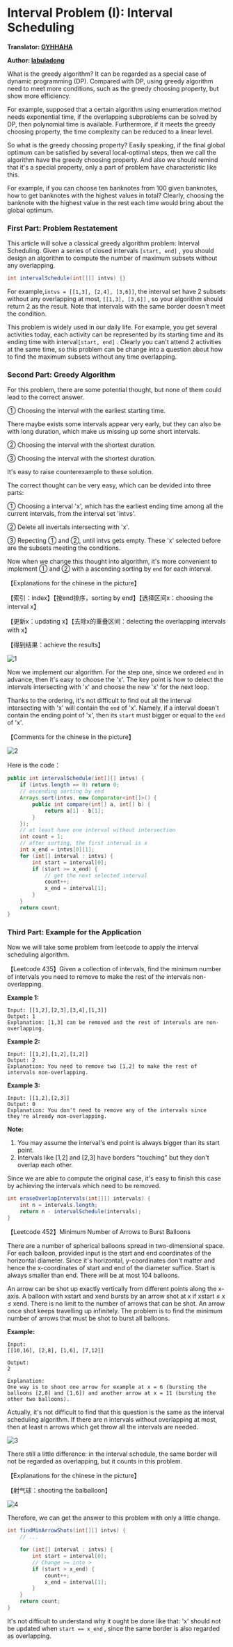 # Interval Problem (I): Interval Scheduling

**Translator: [GYHHAHA](https://github.com/GYHHAHA)**

**Author: [labuladong](https://github.com/labuladong)**

What is the greedy algorithm? It can be regarded as a special case of dynamic programming (DP). Compared with DP, using greedy algorithm need to meet more conditions, such as the greedy choosing property, but show more efficiency.

For example, supposed that a certain algorithm using enumeration method needs exponential time, if the overlapping subproblems can be solved by DP, then polynomial time is available. Furthermore, if it meets the greedy choosing property, the time complexity can be reduced to a linear level.

So what is the greedy choosing property? Easily speaking, if the final global optimum can be satisfied by several local-optimal steps, then we call the algorithm have the greedy choosing property. And also we should remind that it's a special property, only a part of problem have characteristic like this.

For example, if you can choose ten banknotes from 100 given banknotes, how to get banknotes with the highest values in total? Clearly, choosing the banknote with the highest value in the rest each time would bring about the global optimum.

### First Part: Problem Restatement

This article will solve a classical greedy algorithm problem: Interval Scheduling. Given a series of closed intervals `[start, end]` , you should design an algorithm to compute the number of maximum subsets without any overlapping.

```java
int intervalSchedule(int[][] intvs) {}
```

For example,`intvs = [[1,3], [2,4], [3,6]]`, the interval set have 2 subsets without any overlapping at most, `[[1,3], [3,6]]` , so your algorithm should return 2 as the result. Note that intervals with the same border doesn't meet the condition.

This problem is widely used in our daily life. For example, you get several activities today, each activity can be represented by its starting time and its ending time with interval`[start, end]` . Clearly you can't attend 2 activities at the same time, so this problem can be change into a question about how to find the maximum subsets without any time overlapping.

### Second Part: Greedy Algorithm

For this problem, there are some potential thought, but none of them could lead to the correct answer.

① Choosing the interval with the earliest starting time.

There maybe exists some intervals appear very early, but they can also be with long duration, which make us missing up some short intervals.

② Choosing the interval with the shortest duration.

③ Choosing the interval with the shortest duration.

It's easy to raise counterexample to these solution.

The correct thought can be very easy, which can be devided into three parts:

① Choosing a interval 'x', which has the earliest ending time among all the current intervals, from the interval set 'intvs'.

② Delete all invertals intersecting with 'x'.

③ Repecting ① and ②, until intvs gets empty. These 'x' selected before are the subsets meeting the conditions.

Now when we change this thought into algorithm, it's more convenient to implement ① and ② with a ascending sorting by  `end` for each interval.

【Explanations for the chinese in the picture】

【索引：index】【按end排序，sorting by end】【选择区间x：choosing the interval x】

【更新x：updating x】【去除x的重叠区间：delecting the overlapping intervals with x】

【得到结果：achieve the results】



![1](../Pictures/interval/1.gif)

Now we implement our algorithm. For the step one, since we ordered `end` in advance, then it's easy to choose the 'x'. The key point is how to delect the intervals intersecting with 'x' and choose the new 'x' for the next loop.

Thanks to the ordering, it's not difficult to find out all the interval intersecting with 'x' will contain the `end` of 'x'. Namely, if a interval doesn't contain the ending point of 'x', then its  `start` must bigger or equal to the  `end` of  'x'.

【Comments for the chinese in the picture】

![2](../Pictures/interval/2.jpg)

Here is the code：

```java
public int intervalSchedule(int[][] intvs) {
    if (intvs.length == 0) return 0;
    // ascending sorting by end
    Arrays.sort(intvs, new Comparator<int[]>() {
        public int compare(int[] a, int[] b) {
            return a[1] - b[1];
        }
    });
    // at least have one interval without intersection
    int count = 1;
    // after sorting, the first interval is x
    int x_end = intvs[0][1];
    for (int[] interval : intvs) {
        int start = interval[0];
        if (start >= x_end) {
            // get the next selected interval
            count++;
            x_end = interval[1];
        }
    }
    return count;
}
```

### Third Part: Example for the Application

Now we will take some problem from leetcode to apply the interval scheduling algorithm.

【Leetcode 435】Given a collection of intervals, find the minimum number of intervals you need to remove to make the rest of the intervals non-overlapping.

**Example 1:**

```
Input: [[1,2],[2,3],[3,4],[1,3]]
Output: 1
Explanation: [1,3] can be removed and the rest of intervals are non-overlapping.
```

**Example 2:**

```
Input: [[1,2],[1,2],[1,2]]
Output: 2
Explanation: You need to remove two [1,2] to make the rest of intervals non-overlapping.
```

**Example 3:**

```
Input: [[1,2],[2,3]]
Output: 0
Explanation: You don't need to remove any of the intervals since they're already non-overlapping.
```

**Note:**

1. You may assume the interval's end point is always bigger than its start point.
2. Intervals like [1,2] and [2,3] have borders "touching" but they don't overlap each other.

Since we are able to compute the original case, it's easy to finish this case by achieving the intervals which need to be removed.

```java
int eraseOverlapIntervals(int[][] intervals) {
    int n = intervals.length;
    return n - intervalSchedule(intervals);
}
```

【Leetcode 452】Minimum Number of Arrows to Burst Balloons

There are a number of spherical balloons spread in two-dimensional space. For each balloon, provided input is the start and end coordinates of the horizontal diameter. Since it's horizontal, y-coordinates don't matter and hence the x-coordinates of start and end of the diameter suffice. Start is always smaller than end. There will be at most 104 balloons.

An arrow can be shot up exactly vertically from different points along the x-axis. A balloon with xstart and xend bursts by an arrow shot at x if xstart ≤ x ≤ xend. There is no limit to the number of arrows that can be shot. An arrow once shot keeps travelling up infinitely. The problem is to find the minimum number of arrows that must be shot to burst all balloons.

**Example:**

```
Input:
[[10,16], [2,8], [1,6], [7,12]]

Output:
2

Explanation:
One way is to shoot one arrow for example at x = 6 (bursting the balloons [2,8] and [1,6]) and another arrow at x = 11 (bursting the other two balloons).
```

Actually, it's not difficult to find that this question is the same as the interval scheduling algorithm. If there are n intervals without overlapping at most, then at least n arrows which get throw all the intervals are needed. 

![3](../Pictures/interval/3.jpg)

There still a little difference: in the interval schedule, the same border will not be  regarded as overlapping, but it counts in this problem. 

【Explanations for the chinese in the picture】

【射气球：shooting the balballoon】

![4](../Pictures/interval/4.jpg)

Therefore, we can get the answer to this problem with only a little change.

```java
int findMinArrowShots(int[][] intvs) {
    // ...

    for (int[] interval : intvs) {
        int start = interval[0];
        // Change >= into >
        if (start > x_end) {
            count++;
            x_end = interval[1];
        }
    }
    return count;
}
```

It's not difficult to understand why it ought be done like that: 'x' should not be updated when  `start == x_end` , since the same border is also regarded as overlapping. 